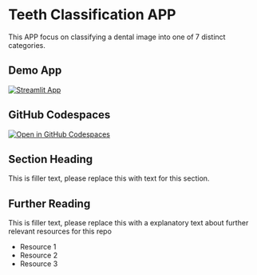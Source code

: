 # Teeth Classification APP

This APP focus on classifying a dental image into one of 7 distinct categories.

## Demo App

[![Streamlit App](https://static.streamlit.io/badges/streamlit_badge_black_white.svg)](https://teeth-classification.streamlit.app/)

## GitHub Codespaces

[![Open in GitHub Codespaces](https://github.com/codespaces/badge.svg)](https://codespaces.new/streamlit/app-starter-kit?quickstart=1)

## Section Heading

This is filler text, please replace this with text for this section.

## Further Reading

This is filler text, please replace this with a explanatory text about further relevant resources for this repo
- Resource 1
- Resource 2
- Resource 3

